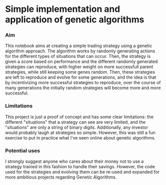 # Simple implementation and application of genetic algorithms

### Aim
This notebook aims at creating a simple trading strategy using a genetic algorithm approach. The algorithm works by randomly generating actions for the different types of situations that can occur. Then, the strategy is given a score based on performance and the different randomly generated strategies can reproduce, with higher weight on more successfull parent strategies, while still keeping some genes random. Then, these strategies are left to reproduce and evolve for some generations, and the idea is that by incentivizing more successful strategies to reproduce, over the course of many generations the initially random strategies will become more and more successful.

### Limitations
This project is just a proof of concept and has some clear limitations: the different "situations" that a strategy can see are very limited, and the "situations" are only a string of binary digits. Additionally, any investor would probably laugh at strategies so simple. However, this was still a fun exercise to put in practice what I've seen online about genetic algorithms.

### Potential uses
I strongly suggest anyone who cares about their money not to use a strategy trained in this fashion to handle their savings. However, the code used for the strategies and evolving them can be re-used and expanded for more ambitious projects regarding Genetic Algorithms.
